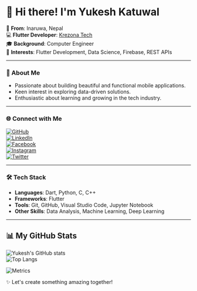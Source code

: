 # 👋 Hi there! I'm Yukesh Katuwal

🏡 **From**: Inaruwa, Nepal  
💻 **Flutter Developer**: [Krezona Tech](https://krezona.tech)  
🎓 **Background**: Computer Engineer  
🌟 **Interests**: Flutter Development, Data Science, Firebase, REST APIs  

---

### 🚀 About Me  
- Passionate about building beautiful and functional mobile applications.  
- Keen interest in exploring data-driven solutions.  
- Enthusiastic about learning and growing in the tech industry.  

---

### 🌐 Connect with Me  
[![GitHub](https://img.shields.io/badge/GitHub-%2312100E.svg?style=for-the-badge&logo=github&logoColor=white)](https://github.com/Ukeshgit)  
[![LinkedIn](https://img.shields.io/badge/LinkedIn-%230077B5.svg?style=for-the-badge&logo=linkedin&logoColor=white)](https://www.linkedin.com/in/yukesh-katuwal-3b5325209/)  
[![Facebook](https://img.shields.io/badge/Facebook-%231877F2.svg?style=for-the-badge&logo=facebook&logoColor=white)](https://www.facebook.com/katuwalukes)  
[![Instagram](https://img.shields.io/badge/Instagram-%23E4405F.svg?style=for-the-badge&logo=instagram&logoColor=white)](https://www.instagram.com/yukeskatwal/)  
[![Twitter](https://img.shields.io/badge/Twitter-%231DA1F2.svg?style=for-the-badge&logo=twitter&logoColor=white)](https://x.com/yukeskatuwal)  

---

### 🛠️ Tech Stack  
- **Languages**: Dart, Python, C, C++  
- **Frameworks**: Flutter  
- **Tools**: Git, GitHub, Visual Studio Code, Jupyter Notebook  
- **Other Skills**: Data Analysis, Machine Learning, Deep Learning  

---

## 📊 My GitHub Stats  

![Yukesh's GitHub stats](https://github-readme-stats.vercel.app/api?username=Ukeshgit&show_icons=true&theme=dark)  
![Top Langs](https://github-readme-stats.vercel.app/api/top-langs/?username=Ukeshgit&layout=compact&theme=dark)  

![Metrics](https://github.com/Ukeshgit/metrics/blob/main/github-metrics.svg)  

✨ Let's create something amazing together!  

